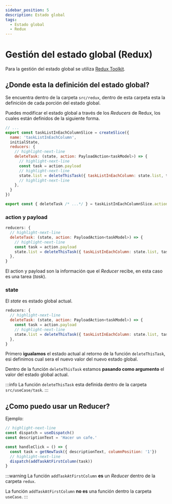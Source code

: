 ```yaml
---
sidebar_position: 5
description: Estado global
tags:
  - Estado global
  - Redux
---
```


# Gestión del estado global (Redux)

Para la gestión del estado global se utiliza [Redux Toolkit](https://redux-toolkit.js.org/).

## ¿Donde esta la definición del estado global?

Se encuentra dentro de la carpeta `src/redux`, dentro de esta carpeta esta la definición de cada porción del estado global.

Puedes modificar el estado global a través de los *Reducers* de Redux, los cuales están definidos de la siguiente forma.

```js title="/src/redux/taskListInEachColumnReducer.ts"
// ...
export const taskListInEachColumnSlice = createSlice({
  name: 'taskListInEachColumn',
  initialState,
  reducers: {
    // highlight-next-line
    deleteTask: (state, action: PayloadAction<taskModel>) => {
      // highlight-next-line
      const task = action.payload
      // highlight-next-line
      state.list = deleteThisTask({ taskListInEachColumn: state.list, task })
      // highlight-next-line
    },
  }
})

export const { deleteTask /* ...*/ } = taskListInEachColumnSlice.actions
```

### action y payload

```js 
reducers: {
  // highlight-next-line
  deleteTask: (state, action: PayloadAction<taskModel>) => {
    // highlight-next-line
    const task = action.payload
    state.list = deleteThisTask({ taskListInEachColumn: state.list, task })
  },
}
```

El action y payload son la información que el *Reducer* recibe, en esta caso es una tarea (*task*).

### state

El *state* es estado global actual.

```js 
reducers: {
  // highlight-next-line
  deleteTask: (state, action: PayloadAction<taskModel>) => {
    const task = action.payload
    // highlight-next-line
    state.list = deleteThisTask({ taskListInEachColumn: state.list, task })
  },
}
```
Primero **igualamos** el estado actual al retorno de la función `deleteThisTask`, esi definimos cual sera el nuevo valor del nuevo estado global.

Dentro de la función `deleteThisTask` estamos **pasando como argumento** el valor del estado global actual.

:::info
La función `deleteThisTask` esta definida dentro de la carpeta `src/useCase/task`.
:::

## ¿Como puedo usar un Reducer?

Ejemplo:

```jsx
// highlight-next-line
const dispatch = useDispatch()
const descriptionText = 'Hacer un cafe.'

const handleClick = () => {
  const task = getNewTask({ descriptionText, columnPosition: '1'})
  // highlight-next-line
  dispatch(addTaskAtFirstColumn(task))
}
```

:::warning
La función `addTaskAtFirstColumn` **es** un *Reducer* dentro de la carpeta `redux`.

La función `addTaskAtFirstColumn` **no es** una función dentro la carpeta `useCase`.
:::